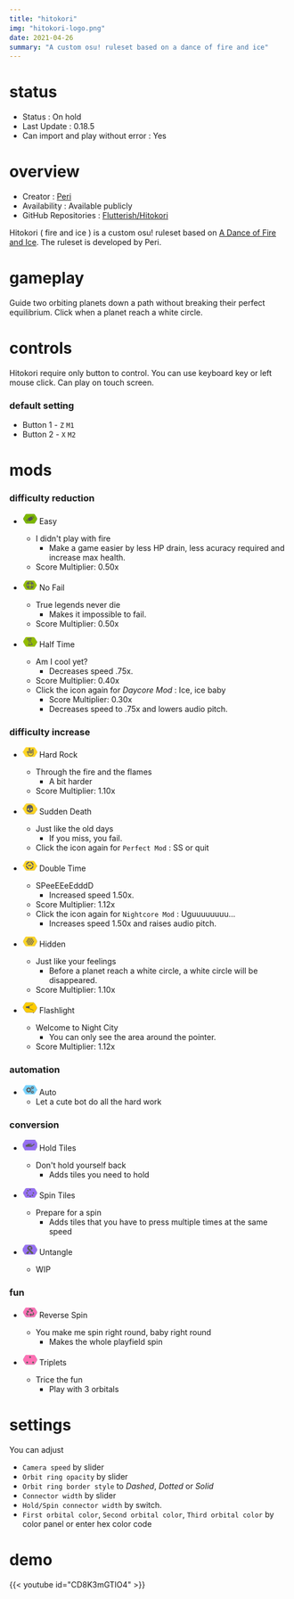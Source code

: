 ```yaml
---
title: "hitokori"
img: "hitokori-logo.png"
date: 2021-04-26
summary: "A custom osu! ruleset based on a dance of fire and ice"
---
```


# status

- Status : On hold
- Last Update : 0.18.5
- Can import and play without error : Yes

# overview

- Creator : [Peri](https://github.com/Flutterish)
- Availability : Available publicly
- GitHub Repositories : [Flutterish/Hitokori](https://github.com/Flutterish/Hitokori)

Hitokori ( fire and ice ) is a custom osu! ruleset based on [A Dance of Fire and Ice](https://store.steampowered.com/app/977950/A_Dance_of_Fire_and_Ice/). The ruleset is developed by Peri.

# gameplay

Guide two orbiting planets down a path without breaking their perfect equilibrium. Click when a planet reach a white circle.

# controls

Hitokori require only button to control. You can use keyboard key or left mouse click. Can play on touch screen.

### default setting

- Button 1 - `Z` `M1`
- Button 2 - `X` `M2`

# mods

### difficulty reduction

- ![Easy Icon](mod-icon/easy-mod.png) Easy
  - I didn't play with fire
    - Make a game easier by less HP drain, less acuracy required and increase max health.
  - Score Multiplier: 0.50x

- ![No Fail Icon](mod-icon/no-fail-mod.png) No Fail
  - True legends never die
    - Makes it impossible to fail.
  - Score Multiplier: 0.50x

- ![Half Time Icon](mod-icon/half-time-mod.png) Half Time
  - Am I cool yet?
    - Decreases speed .75x.
  - Score Multiplier: 0.40x
  - Click the icon again for *Daycore Mod* : Ice, ice baby
    - Score Multiplier: 0.30x
    - Decreases speed to .75x and lowers audio pitch.

### difficulty increase

- ![Hard Rock Icon](mod-icon/hard-rock-mod.png) Hard Rock
  - Through the fire and the flames
    - A bit harder
  - Score Multiplier: 1.10x

- ![Sudden Death Icon](mod-icon/sudden-death-mod.png) Sudden Death
  - Just like the old days
    - If you miss, you fail.
  - Click the icon again for `Perfect Mod` : SS or quit

- ![Double Time Icon](mod-icon/double-time-mod.png) Double Time
  - SPeeEEeEdddD
    - Increased speed 1.50x.
  - Score Multiplier: 1.12x
  - Click the icon again for `Nightcore Mod` : Uguuuuuuuu...
    - Increases speed 1.50x and raises audio pitch.

- ![Hidden Icon](mod-icon/hidden-mod.png) Hidden
  - Just like your feelings
    - Before a planet reach a white circle, a white circle will be disappeared.
  - Score Multiplier: 1.10x

- ![Flashlight Icon](mod-icon/flashlight-mod.png) Flashlight
  - Welcome to Night City
    - You can only see the area around the pointer.
  - Score Multiplier: 1.12x

### automation

- ![Auto Icon](mod-icon/auto-mod.png) Auto
  - Let a cute bot do all the hard work

### conversion

- ![Hold Tiles Icon](mod-icon/hold-tiles-mod.png) Hold Tiles
  - Don't hold yourself back
    - Adds tiles you need to hold

- ![Spin Tiles Icon](mod-icon/spin-tiles-mod.png) Spin Tiles
  - Prepare for a spin
    - Adds tiles that you have to press multiple times at the same speed

- ![Untangle Icon](mod-icon/untangle-mod.png) Untangle
  - WIP

### fun

- ![Reverse Spin Icon](mod-icon/reverse-spin-mod.png) Reverse Spin
  - You make me spin right round, baby right round
    - Makes the whole playfield spin

- ![Triplets Icon](mod-icon/triplets-mod.png) Triplets
  - Trice the fun
    - Play with 3 orbitals

# settings

You can adjust

- `Camera speed` by slider
- `Orbit ring opacity` by slider
- `Orbit ring border style` to *Dashed*, *Dotted* or *Solid*
- `Connector width` by slider
- `Hold/Spin connector width` by switch.
- `First orbital color`, `Second orbital color`, `Third orbital color` by color panel or enter hex color code

# demo

{{< youtube id="CD8K3mGTlO4" >}}